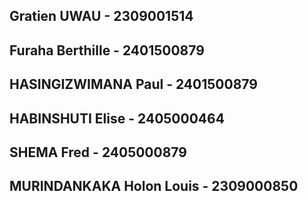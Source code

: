 ## Gratien UWAU - 2309001514
## Furaha Berthille - 2401500879
## HASINGIZWIMANA Paul - 2401500879
## HABINSHUTI Elise - 2405000464
## SHEMA Fred - 2405000879
## MURINDANKAKA Holon  Louis - 2309000850
